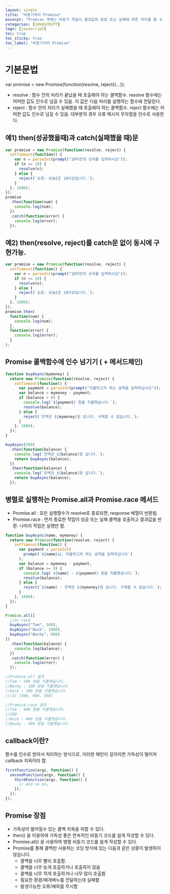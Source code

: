 ```yaml
---
layout: single
title: "비동기처리 Promise"
excerpt: "Promise 객체는 비동기 작업시 결과값의 완료 또는 실패에 따른 처리를 할 수 있는 API."
categories: [JAVASCRIPT]
tags: [javascript]
toc: true
toc_sticky: true
toc_label: "비동기처리 Promise"
---
```


# 기본문법

var promise = new Promise(function(resolve, reject){...});

- resolve : 함수 안의 처리가 끝났을 때 호출해야 하는 콜백함수. resolve 함수에는 어떠한 값도 인수로 넘길 수 있음.
  이 값은 다음 처리를 실행하는 함수에 전달된다.
- reject : 함수 안의 처리가 실패했을 때 호출해야 하는 콜백함수. reject 함수에는 어떠한 값도 인수로 넘길 수 있음.
  대부분의 경우 오류 메시지 무자열을 인수로 사용한다.

## 예1) then(성공했을때)과 catch(실패했을 때)문

```javascript
var promise = new Promise(function(resolve, reject) {
  setTimeout(function() {
    var n = parseInt(prompt("10미만의 숫자를 입력하시오"));
    if (n <= 10) {
      resolve(n);
    } else {
      reject(`오류: ${n}은 10이상입니다.`);
    }
  }, 1000);
});
promise
  .then(function(num) {
    console.log(num);
  })
  .catch(function(error) {
    console.log(error);
  });
```

## 예2) then(resolve, reject)를 catch문 없이 동시에 구현가능.

```javascript
var promise = new Promise(function(resolve, reject) {
  setTimeout(function() {
    var n = parseInt(prompt("10미만의 숫자를 입력하시오"));
    if (n <= 10) {
      resolve(n);
    } else {
      reject(`오류: ${n}은 10이상입니다.`);
    }
  }, 1000);
});
promise.then(
  function(num) {
    console.log(num);
  },
  function(error) {
    console.log(error);
  }
);
```

## Promise 콜백함수에 인수 넘기기 ( + 메서드체인)

```javascript
function buyAsync(mymoney) {
  return new Promise(function(resolve, reject) {
    setTimeout(function() {
      var payment = parseInt(prompt("지불하고자 하는 금액을 입력하십시오"));
      var balance = mymoney - payment;
      if (balance > 0) {
        console.log(`${payment} 원을 지불햇습니다.`);
        resolve(balance);
      } else {
        reject(`잔액은 ${mymoney}원 입니다. 구매할 수 없습니다.`);
      }
    }, 1000);
  });
}

buyAsync(500)
  .then(function(balance) {
    console.log(`잔액은 ${balance}원 입니다.`);
    return buyAsync(balance);
  })
  .then(function(balance) {
    console.log(`잔액은 ${balance}원 입니다.`);
    return buyAsync(balance);
  });
```

## 병렬로 실행하는 Promise.all과 Promise.race 메서드

- Promise.all : 모든 실행함수가 resolve로 종료되면, response 배열이 반환됨.
- Promise.race : 먼저 종료한 작업이 성공 또는 실패 콜백을 호출하고 결과값을 반환. 나머지 작업은 실행만 함.

```javascript
function buyAsync(name, mymoney) {
  return new Promise(function(resolve, reject) {
    setTimeout(function() {
      var payment = parseInt(
        prompt(`${name}님, 지불하고자 하는 금액을 입력하십시오`)
      );
      var balance = mymoney - payment;
      if (balance >= 0) {
        console.log(`${name} : ${payment} 원을 지불햇습니다.`);
        resolve(balance);
      } else {
        reject(`${name} : 잔액은 ${mymoney}원 입니다. 구매할 수 없습니다.`);
      }
    }, 1000);
  });
}

Promise.all([
  //or race
  buyAsync("Tom", 500),
  buyAsync("Huck", 1000),
  buyAsync("Becky", 600)
])
  .then(function(balance) {
    console.log(balance);
  })
  .catch(function(error) {
    console.log(error);
  });

//Promise.all 결과
//Tom : 100 원을 지불햇습니다.
//Becky : 100 원을 지불햇습니다.
//Huck : 100 원을 지불햇습니다.
//(3) [400, 900, 500]

//Promise.race 결과
//Tom : 400 원을 지불햇습니다.
//100
//Huck : 400 원을 지불햇습니다.
//Becky : 400 원을 지불햇습니다.
```

## callback이란?

함수를 인수로 받아서 처리하는 방식으로, 이러한 패턴이 깊어지면 가독성이 떨어져 callback 지옥이라 함.

```javascript
firstFunction(args, function() {
  secondFunction(args, function() {
    thirdFunction(args, function() {
      // And so on…
    });
  });
});
```

## Promise 장점

- 가독성이 떨어질수 있는 콜백 지옥을 피할 수 있다.
- then() 을 이용하여 가독성 좋은 연속적인 비동기 코드를 쉽게 작성할 수 있다.
- Promise.all() 을 사용하여 병렬 비동기 코드를 쉽게 작성할 수 있다.
- Promise를 통해 콜백만 사용하는 코딩 방식에 있는 다음과 같은 상황이 발생하지 않습니다.
  - 콜백을 너무 빨리 호출함.
  - 콜백을 너무 늦게 호출하거나 호출하지 않음
  - 콜백을 너무 적게 호출하거나 너무 많이 호출함
  - 필요한 환경/매개벼누를 전달하는데 실패함
  - 발생가능한 오류/예외를 무시함
